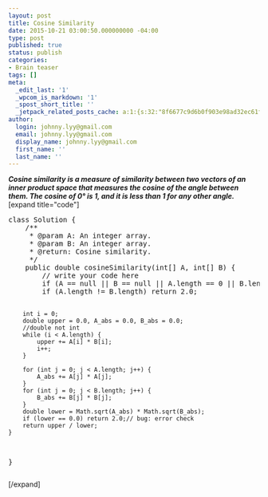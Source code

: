 ```yaml
---
layout: post
title: Cosine Similarity
date: 2015-10-21 03:00:50.000000000 -04:00
type: post
published: true
status: publish
categories:
- Brain teaser
tags: []
meta:
  _edit_last: '1'
  _wpcom_is_markdown: '1'
  _spost_short_title: ''
  _jetpack_related_posts_cache: a:1:{s:32:"8f6677c9d6b0f903e98ad32ec61f8deb";a:2:{s:7:"expires";i:1465214235;s:7:"payload";a:3:{i:0;a:1:{s:2:"id";i:167;}i:1;a:1:{s:2:"id";i:85;}i:2;a:1:{s:2:"id";i:579;}}}}
author:
  login: johnny.lyy@gmail.com
  email: johnny.lyy@gmail.com
  display_name: johnny.lyy@gmail.com
  first_name: ''
  last_name: ''
---
```

<p><strong><em>Cosine similarity is a measure of similarity between two vectors of an inner product space that measures the cosine of the angle between them. The cosine of 0° is 1, and it is less than 1 for any other angle.</em></strong><br />
[expand title="code"]</p>
<pre>
class Solution {
    /**
     * @param A: An integer array.
     * @param B: An integer array.
     * @return: Cosine similarity.
     */
    public double cosineSimilarity(int[] A, int[] B) {
        // write your code here
        if (A == null || B == null || A.length == 0 || B.length == 0) return 2.0;
        if (A.length != B.length) return 2.0;
        
        int i = 0;
        double upper = 0.0, A_abs = 0.0, B_abs = 0.0;
        //double not int
        while (i < A.length) {
            upper += A[i] * B[i];
            i++;
        }
        
        for (int j = 0; j < A.length; j++) {
            A_abs += A[j] * A[j];
        }
        for (int j = 0; j < B.length; j++) {
            B_abs += B[j] * B[j];
        }
        double lower = Math.sqrt(A_abs) * Math.sqrt(B_abs);
        if (lower == 0.0) return 2.0;// bug: error check
        return upper / lower; 
    }
}
</pre>
<p>[/expand]</p>
